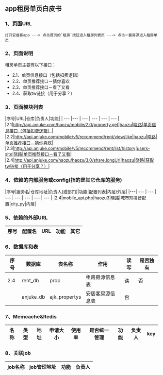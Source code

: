## app租房单页白皮书

### 1、页面URL
```
打开安居客app ---> 点击首页的`租房`按钮进入租房列表页 ---> 点击一套房源进入租房单页
```

### 2、页面说明
租房单页主要有以下接口：

* 2.1、单页信息接口（包括扣费逻辑）
* 2.2、单页推荐接口－猜你喜欢
* 2.3、单页推荐接口－看了又看
* 2.4、获取tw链接（用于分享？）
    
### 3、页面模块列表
|序号|URL|仓库|负责人|功能|
| --- |--- | --- | --- | --- | --- |
|2.1|http://api.anjuke.com/haozu/mobile/2.0/property.get|haozu|晓路|单页信息接口（包括扣费逻辑）|
|2.2|http://api.anjuke.com/mobile/v5/recommend/rent/view/like|haozu|晓路|单页推荐接口－猜你喜欢|
|2.3|http://api.anjuke.com/mobile/v5/recommend/rent/list/history|users-site|晓路|单页推荐接口－看了又看|
|2.4|http://api.anjuke.com/haozu/haozu/3.0/share.longUrl|haozu|晓路|获取tw链接（用于分享？）|

### 4、依赖的内部服务或config(指的是其它仓库的服务)
|序号|服务名|仓库地址|负责人(或部门)|功能|配置列表|内层/外层|
|---| --- | --- | --- | --- | --- | --- | --- |
|2.4|mobile_api.php|haozu3|晓路|城市短拼音配置|city_py|内层|

### 5、依赖的外部URL
|序号|配置名|URL|功能|其它|
|---| --- | --- | --- | --- |
    
### 6、数据库和表
|序号|数据库|表名称|作用|读写|是否独有|
|---| --- | --- | --- | --- | --- |
|2.4|rent_db|prop|租房房源信息表|读|否|
||anjuke_db|ajk_propertys|安居客房源信息表|否|

### 7、Memcache&Redis
|名称|类型|地址|申请大小|使用率|是否统一管理|功能|负责人|key|
|--- | --- | --- | --- | --- | --- | --- | --- | --- |

### 8、关联job
|job名称|job管理地址|功能|负责人|
|--- | --- | --- | --- |